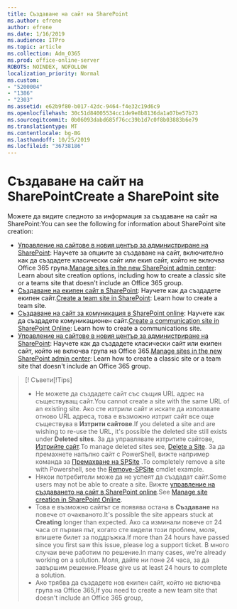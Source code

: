 ```yaml
---
title: Създаване на сайт на SharePoint
ms.author: efrene
author: efrene
ms.date: 1/16/2019
ms.audience: ITPro
ms.topic: article
ms.collection: Adm_O365
ms.prod: office-online-server
ROBOTS: NOINDEX, NOFOLLOW
localization_priority: Normal
ms.custom:
- "5200004"
- "1386"
- "2303"
ms.assetid: e62b9f80-b017-42dc-9464-f4e32c19d6c9
ms.openlocfilehash: 30c51d84005534cc1de9e8b8136da1a07be57b73
ms.sourcegitcommit: 0b06093dabd685f76cc39b1d7c0f8b03883b6e79
ms.translationtype: MT
ms.contentlocale: bg-BG
ms.lasthandoff: 10/25/2019
ms.locfileid: "36738186"
---
```

# <a name="create-a-sharepoint-site"></a><span data-ttu-id="663df-102">Създаване на сайт на SharePoint</span><span class="sxs-lookup"><span data-stu-id="663df-102">Create a SharePoint site</span></span>

<span data-ttu-id="663df-103">Можете да видите следното за информация за създаване на сайт на SharePoint:</span><span class="sxs-lookup"><span data-stu-id="663df-103">You can see the following for information about SharePoint site creation:</span></span>
- <span data-ttu-id="663df-104">[Управление на сайтове в новия център за администриране на SharePoint](https://docs.microsoft.com/sharepoint/manage-site-creation): Научете за опциите за създаване на сайт, включително как да създадете класически сайт или екип сайт, който не включва Office 365 група.</span><span class="sxs-lookup"><span data-stu-id="663df-104">[Manage sites in the new SharePoint admin center](https://docs.microsoft.com/sharepoint/manage-site-creation): Learn about site creation options, including how to create a classic site or a teams site that doesn't include an Office 365 group.</span></span>
- <span data-ttu-id="663df-105">[Създаване на екипен сайт в SharePoint](https://support.office.com/article/create-a-team-site-in-sharepoint-ef10c1e7-15f3-42a3-98aa-b5972711777d): Научете как да създадете екипен сайт.</span><span class="sxs-lookup"><span data-stu-id="663df-105">[Create a team site in SharePoint](https://support.office.com/article/create-a-team-site-in-sharepoint-ef10c1e7-15f3-42a3-98aa-b5972711777d): Learn how to create a team site.</span></span>
- <span data-ttu-id="663df-106">[Създаване на сайт за комуникация в SharePoint online](https://support.office.com/article/7fb44b20-a72f-4d2c-9173-fc8f59ba50eb): Научете как да създадете комуникационен сайт.</span><span class="sxs-lookup"><span data-stu-id="663df-106">[Create a communication site in SharePoint Online](https://support.office.com/article/7fb44b20-a72f-4d2c-9173-fc8f59ba50eb): Learn how to create a communications site.</span></span>
- <span data-ttu-id="663df-107">[Управление на сайтове в новия център за администриране на SharePoint](https://docs.microsoft.com/sharepoint/manage-sites-in-new-admin-center#create-a-site): Научете как да създадете класически сайт или екипен сайт, който не включва група на Office 365.</span><span class="sxs-lookup"><span data-stu-id="663df-107">[Manage sites in the new SharePoint admin center](https://docs.microsoft.com/sharepoint/manage-sites-in-new-admin-center#create-a-site):  Learn how to create a classic site or a team site that doesn't include an Office 365 group.</span></span>


  
> <span data-ttu-id="663df-108">[! Съвети</span><span class="sxs-lookup"><span data-stu-id="663df-108">[!Tips]</span></span>
> - <span data-ttu-id="663df-109">Не можете да създадете сайт със същия URL адрес на съществуващ сайт.</span><span class="sxs-lookup"><span data-stu-id="663df-109">You cannot create a site with the same URL of an existing site.</span></span> <span data-ttu-id="663df-110">Ако сте изтрили сайт и искате да използвате отново URL адреса, това е възможно изтрит сайт все още съществува в **Изтрити сайтове**.</span><span class="sxs-lookup"><span data-stu-id="663df-110">If you deleted a site and are wishing to re-use the URL, it's possible the deleted site still exists under **Deleted sites**.</span></span> <span data-ttu-id="663df-111">За да управлявате изтритите сайтове, [Изтрийте сайт](https://docs.microsoft.com/sharepoint/manage-sites-in-new-admin-center#delete-a-site).</span><span class="sxs-lookup"><span data-stu-id="663df-111">To manage deleted sites see, [Delete a Site](https://docs.microsoft.com/sharepoint/manage-sites-in-new-admin-center#delete-a-site).</span></span> <span data-ttu-id="663df-112">За да премахнете напълно сайт с PowerShell, вижте например команда за [Премахване на SPSite](https://docs.microsoft.com/sharepoint/manage-sites-in-new-admin-center#delete-a-site) .</span><span class="sxs-lookup"><span data-stu-id="663df-112">To completely remove a site with Powershell, see the [Remove-SPSite](https://docs.microsoft.com/sharepoint/manage-sites-in-new-admin-center#delete-a-site) cmdlet example.</span></span>
> - <span data-ttu-id="663df-113">Някои потребители може да не успеят да създадат сайт.</span><span class="sxs-lookup"><span data-stu-id="663df-113">Some users may not be able to create a site.</span></span> <span data-ttu-id="663df-114">Вижте [управление на създаването на сайт в SharePoint online](https://docs.microsoft.com/sharepoint/manage-site-creation).</span><span class="sxs-lookup"><span data-stu-id="663df-114">See [Manage site creation in SharePoint Online](https://docs.microsoft.com/sharepoint/manage-site-creation).</span></span>
> - <span data-ttu-id="663df-115">Това е възможно сайтът се появява остана в **Създаване** на повече от очакваното.</span><span class="sxs-lookup"><span data-stu-id="663df-115">It's possible the site appears stuck at **Creating** longer than expected.</span></span> <span data-ttu-id="663df-116">Ако са изминали повече от 24 часа от първия път, когато сте видели този проблем, моля, впишете билет за поддръжка.</span><span class="sxs-lookup"><span data-stu-id="663df-116">If more than 24 hours have passed since you first saw this issue, please log a support ticket.</span></span> <span data-ttu-id="663df-117">В много случаи вече работим по решение.</span><span class="sxs-lookup"><span data-stu-id="663df-117">In many cases, we're already working on a solution.</span></span> <span data-ttu-id="663df-118">Моля, дайте ни поне 24 часа, за да завършим решение.</span><span class="sxs-lookup"><span data-stu-id="663df-118">Please give us at least 24 hours to complete a solution.</span></span>
> - <span data-ttu-id="663df-119">Ако трябва да създадете нов екипен сайт, който не включва група на Office 365,</span><span class="sxs-lookup"><span data-stu-id="663df-119">If you need to create a new team site that doesn't include an Office 365 group,</span></span> 


